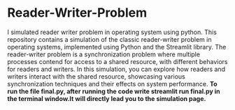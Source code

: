 # Reader-Writer-Problem
I simulated reader writer problem in operating system using python. 
This repository contains a simulation of the classic reader-writer problem in operating systems, implemented using Python and the Streamlit library. The reader-writer problem is a synchronization problem where multiple processes contend for access to a shared resource, with different behaviors for readers and writers. In this simulation, you can explore how readers and writers interact with the shared resource, showcasing various synchronization techniques and their effects on system performance.
**To run the file final.py, after running the code write streamlit run final.py in the terminal window.It will directly lead you to the simulation page.**
